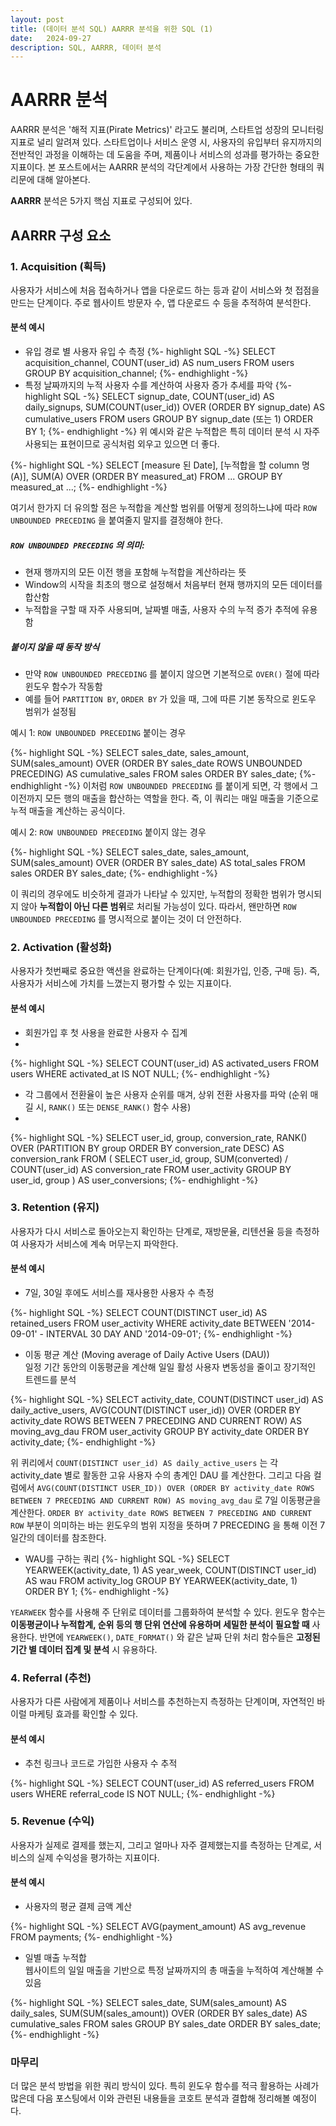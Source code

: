 ```yaml
---
layout: post
title: (데이터 분석 SQL) AARRR 분석을 위한 SQL (1)
date:   2024-09-27
description: SQL, AARRR, 데이터 분석
---
```


# AARRR 분석
AARRR 분석은 '해적 지표(Pirate Metrics)' 라고도 불리며, 스타트업 성장의 모니터링 지표로 널리 알려져 있다. 스타트업이나 서비스 운영 시, 사용자의 유입부터 유지까지의 전반적인 과정을 이해하는 데 도움을 주며, 제품이나 서비스의 성과를 평가하는 중요한 지표이다. 본 포스트에서는 AARRR 분석의 각단계에서 사용하는 가장 간단한 형태의 쿼리문에 대해 알아본다. 

**AARRR** 분석은 5가지 핵심 지표로 구성되어 있다.

## AARRR 구성 요소
### 1. Acquisition (획득)
사용자가 서비스에 처음 접속하거나 앱을 다운로드 하는 등과 같이 서비스와 첫 접점을 만드는 단계이다. 주로 웹사이트 방문자 수, 앱 다운로드 수 등을 추적하여 분석한다.

#### 분석 예시
- 유입 경로 별 사용자 유입 수 측정
{%- highlight SQL -%}
SELECT acquisition_channel, COUNT(user_id) AS num_users
FROM users
GROUP BY acquisition_channel;
{%- endhighlight -%}
- 특정 날짜까지의 누적 사용자 수를 계산하여 사용자 증가 추세를 파악
{%- highlight SQL -%}
SELECT 
    signup_date,
    COUNT(user_id) AS daily_signups, 
    SUM(COUNT(user_id)) OVER (ORDER BY signup_date) AS cumulative_users
FROM users
GROUP BY signup_date (또는 1)
ORDER BY 1;
{%- endhighlight -%}
위 예시와 같은 누적합은 특히 데이터 분석 시 자주 사용되는 표현이므로 공식처럼 외우고 있으면 더 좋다.

{%- highlight SQL -%}
SELECT 
    [measure 된 Date],
    [누적합을 할 column 명 (A)],
    SUM(A) OVER (ORDER BY measured_at)
FROM ...
GROUP BY measured_at
...;
{%- endhighlight -%}

여기서 한가지 더 유의할 점은 누적합을 계산할 범위를 어떻게 정의하느냐에 따라 ```ROW UNBOUNDED PRECEDING``` 을 붙여줄지 말지를 결정해야 한다.  

##### **```ROW UNBOUNDED PRECEDING```** 의 의미:
- 현재 행까지의 모든 이전 행을 포함해 누적합을 계산하라는 뜻
- Window의 시작을 최초의 행으로 설정해서 처음부터 현재 행까지의 모든 데이터를 합산함
- 누적합을 구할 때 자주 사용되며, 날짜별 매출, 사용자 수의 누적 증가 추적에 유용함

##### 붙이지 않을 때 동작 방식
- 만약 ```ROW UNBOUNDED PRECEDING``` 를 붙이지 않으면 기본적으로 ```OVER()``` 절에 따라 윈도우 함수가 작동함
- 예를 들어 ```PARTITION BY```, ```ORDER BY``` 가 있을 때, 그에 따른 기본 동작으로 윈도우 범위가 설정됨

예시 1: ```ROW UNBOUNDED PRECEDING``` 붙이는 경우

{%- highlight SQL -%}
SELECT 
    sales_date, 
    sales_amount, 
    SUM(sales_amount) OVER (ORDER BY sales_date ROWS UNBOUNDED PRECEDING) AS cumulative_sales
FROM sales
ORDER BY sales_date;
{%- endhighlight -%}
이처럼 ```ROW UNBOUNDED PRECEDING``` 를 붙이게 되면, 각 행에서 그 이전까지 모든 행의 매출을 합산하는 역할을 한다. 즉, 이 쿼리는 매일 매출을 기준으로 누적 매출을 계산하는 공식이다.

예시 2: ```ROW UNBOUNDED PRECEDING``` 붙이지 않는 경우

{%- highlight SQL -%}
SELECT 
    sales_date, 
    sales_amount, 
    SUM(sales_amount) OVER (ORDER BY sales_date) AS total_sales
FROM sales
ORDER BY sales_date;
{%- endhighlight -%}

이 쿼리의 경우에도 비슷하게 결과가 나타날 수 있지만, 누적합의 정확한 범위가 명시되지 않아 **누적합이 아닌 다른 범위**로 처리될 가능성이 있다. 따라서, 왠만하면 ```ROW UNBOUNDED PRECEDING``` 를 명시적으로 붙이는 것이 더 안전하다.

### 2. Activation (활성화)
사용자가 첫번째로 중요한 액션을 완료하는 단계이다(예: 회원가입, 인증, 구매 등). 즉, 사용자가 서비스에 가치를 느꼈는지 평가할 수 있는 지표이다.

#### 분석 예시
- 회원가입 후 첫 사용을 완료한 사용자 수 집계
- 
{%- highlight SQL -%}
SELECT COUNT(user_id) AS activated_users
FROM users
WHERE activated_at IS NOT NULL;
{%- endhighlight -%}

- 각 그룹에서 전환율이 높은 사용자 순위를 매겨, 상위 전환 사용자를 파악 (순위 매길 시, ```RANK()``` 또는 ```DENSE_RANK()``` 함수 사용)
- 
{%- highlight SQL -%}
SELECT 
    user_id, 
    group, 
    conversion_rate, 
    RANK() OVER (PARTITION BY group ORDER BY conversion_rate DESC) AS conversion_rank
FROM (
    SELECT 
        user_id, 
        group,
        SUM(converted) / COUNT(user_id) AS conversion_rate
    FROM 
        user_activity
    GROUP BY 
        user_id, group
) AS user_conversions;
{%- endhighlight -%}

### 3. Retention (유지)
사용자가 다시 서비스로 돌아오는지 확인하는 단계로, 재방문율, 리텐션율 등을 측정하여 사용자가 서비스에 계속 머무는지 파악한다.

#### 분석 예시
- 7일, 30일 후에도 서비스를 재사용한 사용자 수 측정

{%- highlight SQL -%}
SELECT COUNT(DISTINCT user_id) AS retained_users 
FROM user_activity 
WHERE activity_date BETWEEN '2014-09-01' - INTERVAL 30 DAY AND '2014-09-01';
{%- endhighlight -%}

- 이동 평균 계산 (Moving average of Daily Active Users (DAU))  
일정 기간 동안의 이동평균을 계산해 일일 활성 사용자 변동성을 줄이고 장기적인 트렌드를 분석

{%- highlight SQL -%}
SELECT 
    activity_date,
    COUNT(DISTINCT user_id) AS daily_active_users,
    AVG(COUNT(DISTINCT user_id)) OVER (ORDER BY activity_date ROWS BETWEEN 7 PRECEDING AND CURRENT ROW) AS moving_avg_dau
FROM user_activity
GROUP BY activity_date
ORDER BY activity_date;
{%- endhighlight -%}

위 퀴리에서 ```COUNT(DISTINCT user_id) AS daily_active_users```  는 각 activity_date 별로 활동한 고유 사용자 수의 총계인 DAU 를 계산한다. 그리고 다음 컬럼에서 ```AVG(COUNT(DISTINCT USER_ID)) OVER (ORDER BY activity_date ROWS BETWEEN 7 PRECEDING AND CURRENT ROW) AS moving_avg_dau``` 로 7일 이동평균을 계산한다. ```ORDER BY activity_date ROWS BETWEEN 7 PRECEDING AND CURRENT ROW``` 부분이 의미하는 바는 윈도우의 범위 지정을 뜻하며 7 PRECEDING 을 통해 이전 7일간의 데이터를 참조한다. 

- WAU를 구하는 쿼리
{%- highlight SQL -%}
SELECT YEARWEEK(activity_date, 1) AS year_week, COUNT(DISTINCT user_id) AS wau
FROM activity_log
GROUP BY YEARWEEK(activity_date, 1)
ORDER BY 1;
{%- endhighlight -%}

```YEARWEEK``` 함수를 사용해 주 단위로 데이터를 그룹화하여 분석할 수 있다. 윈도우 함수는 **이동평균이나 누적합계, 순위 등의 행 단위 연산에 유용하며 세밀한 분석이 필요할 때** 사용한다. 반면에 ```YEARWEEK()```, ```DATE_FORMAT()``` 와 같은 날짜 단위 처리 함수들은 **고정된 기간 별 데이터 집계 및 분석** 시 유용하다.

### 4. Referral (추천)
사용자가 다른 사람에게 제품이나 서비스를 추천하는지 측정하는 단계이며, 자연적인 바이럴 마케팅 효과를 확인할 수 있다.
#### 분석 예시
- 추천 링크나 코드로 가입한 사용자 수 추적

{%- highlight SQL -%}
SELECT COUNT(user_id) AS referred_users 
FROM users 
WHERE referral_code IS NOT NULL;
{%- endhighlight -%}

### 5. Revenue (수익)
사용자가 실제로 결제를 했는지, 그리고 얼마나 자주 결제했는지를 측정하는 단계로, 서비스의 실제 수익성을 평가하는 지표이다.

#### 분석 예시
- 사용자의 평균 결제 금액 계산

{%- highlight SQL -%}
SELECT AVG(payment_amount) AS avg_revenue 
FROM payments;
{%- endhighlight -%}

- 일별 매출 누적합  
웹사이트의 일일 매출을 기반으로 특정 날짜까지의 총 매출을 누적하여 계산해볼 수 있음

{%- highlight SQL -%}
SELECT 
    sales_date, 
    SUM(sales_amount) AS daily_sales, 
    SUM(SUM(sales_amount)) OVER (ORDER BY sales_date) AS cumulative_sales
FROM sales
GROUP BY sales_date
ORDER BY sales_date;
{%- endhighlight -%}

### 마무리

더 많은 분석 방법을 위한 쿼리 방식이 있다. 특히 윈도우 함수를 적극 활용하는 사례가 많은데 다음 포스팅에서 이와 관련된 내용들을 코호트 분석과 결합해 정리해볼 예정이다.
